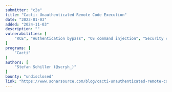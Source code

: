 ```yaml
---
submitter: "c2a"
title: "Cacti: Unauthenticated Remote Code Execution"
date: "2023-01-03"
added: "2024-11-03"
description: ""
vulnerabilities: [
    "RCE", "Authentication bypass", "OS command injection", "Security code review"
]
programs: [
    "Cacti"
]
authors: [
    "Stefan Schiller (@scryh_)"
]
bounty: "undisclosed"
link: "https://www.sonarsource.com/blog/cacti-unauthenticated-remote-code-execution/"
---
```





